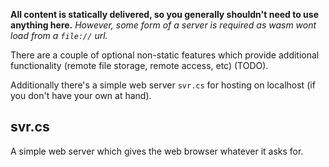 **All content is statically delivered, so you generally shouldn't need to use anything here.** *However, some form of a server is required as wasm wont load from a `file://` url.*

There are a couple of optional non-static features which provide additional functionality (remote file storage, remote access, etc) (TODO).

Additionally there's a simple web server `svr.cs` for hosting on localhost (if you don't have your own at hand).

## svr.cs
A simple web server which gives the web browser whatever it asks for.